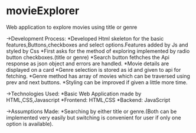 # movieExplorer
Web application to explore movies using title or genre 

->Development Process:
*Developed Html skeleton for the basic features,Buttons,checkboxes and select options.Features added by Js and styled by Css
*First asks for the method of exploring implemented by radio button checkboxes.(title or genre)
*Search button fethches the Api response as json object and errors are handled.
*Movie details are displayed on a card
*Genre selection is stored as id and given to api for fetching.
*Genre method has array of movies which can be traversed using prev and next buttons.
*Styling can be improved if given a little more time.

->Technologies Used:
*Basic Web Application made by HTML,CSS,Javascript
*Frontend: HTML,CSS
*Backend: JavaScript

->Assumptions Made:
*Searching by either title or genre.(Both can be implemented very easily but switching is convenient for user if only one option is available).

